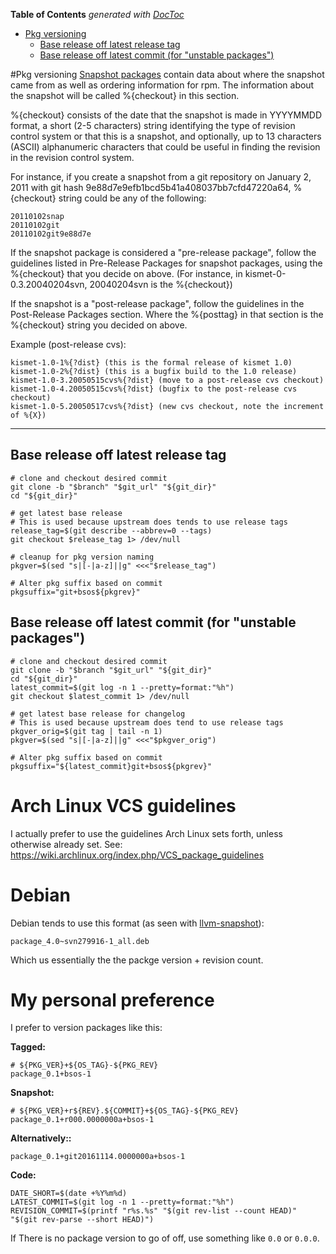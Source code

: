 <!-- START doctoc generated TOC please keep comment here to allow auto update -->
<!-- DON'T EDIT THIS SECTION, INSTEAD RE-RUN doctoc TO UPDATE -->
**Table of Contents**  *generated with [DocToc](https://github.com/thlorenz/doctoc)*

- [Pkg versioning](#pkg-versioning)
  - [Base release off latest release tag](#base-release-off-latest-release-tag)
  - [Base release off latest commit (for "unstable packages")](#base-release-off-latest-commit-for-unstable-packages)

<!-- END doctoc generated TOC please keep comment here to allow auto update -->

#Pkg versioning
[Snapshot packages](https://fedoraproject.org/wiki/Packaging:NamingGuidelines#Snapshot_packages) contain data about where the snapshot came from as well as ordering information for rpm. The information about the snapshot will be called %{checkout} in this section.

%{checkout} consists of the date that the snapshot is made in YYYYMMDD format, a short (2-5 characters) string identifying the type of revision control system or that this is a snapshot, and optionally, up to 13 characters (ASCII) alphanumeric characters that could be useful in finding the revision in the revision control system.

For instance, if you create a snapshot from a git repository on January 2, 2011 with git hash 9e88d7e9efb1bcd5b41a408037bb7cfd47220a64, %{checkout} string could be any of the following:

```
20110102snap
20110102git
20110102git9e88d7e
```

If the snapshot package is considered a "pre-release package", follow the guidelines listed in Pre-Release Packages for snapshot packages, using the %{checkout} that you decide on above. (For instance, in kismet-0-0.3.20040204svn, 20040204svn is the %{checkout})

If the snapshot is a "post-release package", follow the guidelines in the Post-Release Packages section. Where the %{posttag} in that section is the %{checkout} string you decided on above.

Example (post-release cvs):
```
kismet-1.0-1%{?dist} (this is the formal release of kismet 1.0)
kismet-1.0-2%{?dist} (this is a bugfix build to the 1.0 release)
kismet-1.0-3.20050515cvs%{?dist} (move to a post-release cvs checkout)
kismet-1.0-4.20050515cvs%{?dist} (bugfix to the post-release cvs checkout)
kismet-1.0-5.20050517cvs%{?dist} (new cvs checkout, note the increment of %{X})
```

***

##  Base release off latest release tag

```
# clone and checkout desired commit
git clone -b "$branch" "$git_url" "${git_dir}"
cd "${git_dir}"

# get latest base release
# This is used because upstream does tends to use release tags
release_tag=$(git describe --abbrev=0 --tags)
git checkout $release_tag 1> /dev/null

# cleanup for pkg version naming
pkgver=$(sed "s|[-|a-z]||g" <<<"$release_tag")

# Alter pkg suffix based on commit
pkgsuffix="git+bsos${pkgrev}"
```

##  Base release off latest commit (for "unstable packages")

```
# clone and checkout desired commit
git clone -b "$branch "$git_url" "${git_dir}"
cd "${git_dir}"
latest_commit=$(git log -n 1 --pretty=format:"%h")
git checkout $latest_commit 1> /dev/null

# get latest base release for changelog 
# This is used because upstream does tend to use release tags
pkgver_orig=$(git tag | tail -n 1)
pkgver=$(sed "s|[-|a-z]||g" <<<"$pkgver_orig")

# Alter pkg suffix based on commit
pkgsuffix="${latest_commit}git+bsos${pkgrev}"
```

# Arch Linux VCS guidelines

I actually prefer to use the guidelines Arch Linux sets forth, unless otherwise already set. See: https://wiki.archlinux.org/index.php/VCS_package_guidelines

# Debian

Debian tends to use this format (as seen with [llvm-snapshot](http://debian.cc.lehigh.edu/debian/pool/main/l/llvm-toolchain-snapshot/)):

```
package_4.0~svn279916-1_all.deb
```

Which us essentially the the packge version + revision count.


# My personal preference

I prefer to version packages like this:

**Tagged:**

```
# ${PKG_VER}+${OS_TAG}-${PKG_REV}
package_0.1+bsos-1
```

**Snapshot:**

```
# ${PKG_VER}+r${REV}.${COMMIT}+${OS_TAG}-${PKG_REV}
package_0.1+r000.0000000a+bsos-1
```

**Alternatively::**

```
package_0.1+git20161114.0000000a+bsos-1
```


**Code:**

```
DATE_SHORT=$(date +%Y%m%d)
LATEST_COMMIT=$(git log -n 1 --pretty=format:"%h")
REVISION_COMMIT=$(printf "r%s.%s" "$(git rev-list --count HEAD)" "$(git rev-parse --short HEAD)")
```

If There is no package version to go of off, use something like `0.0` or `0.0.0`.
